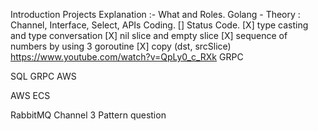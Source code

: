 Introduction
Projects Explanation :- What and Roles.
Golang - Theory : Channel, Interface, Select, 
APIs Coding.
[] Status Code.
[X] type casting and type conversation
[X] nil slice and empty slice 
[X] sequence of numbers by using 3 goroutine 
[X] copy (dst, srcSlice)
https://www.youtube.com/watch?v=QpLy0_c_RXk
GRPC 


SQL
GRPC
AWS


AWS ECS

RabbitMQ
Channel 3 Pattern question





